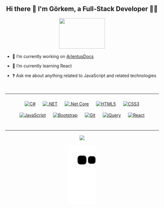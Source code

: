 
## <div align="center">Hi there 👋 I'm Görkem, a Full-Stack Developer 👨‍💻
  
<div align="center">
<a href="https://linkedin.com/in/gorkemakcay"><img src="https://cdn.cdnlogo.com/logos/l/37/linkedin.svg" width="150px" height="100px"></a>
</div>  
  
- 🔭 I’m currently working on [ArlentusDocs](https://github.com/gorkemakcay/ArlentusDocs)
  

- 🌱 I’m currently learning React
  

- ❓ Ask me about anything related to JavaScript and related technologies
  

<br/>  
<hr />

<div align="center">  
<a href="https://docs.microsoft.com/en-us/dotnet/csharp/" target="_blank"><img style="margin: 10px" src="https://profilinator.rishav.dev/skills-assets/csharp-original.svg" alt="C#" height="50" /></a>  
<a href="https://dotnet.microsoft.com/download/dotnet-framework" target="_blank"><img style="margin: 10px" src="https://profilinator.rishav.dev/skills-assets/dot-net-original-wordmark.svg" alt=".NET" height="50" /></a>  
<a href="https://dotnet.microsoft.com/download" target="_blank"><img style="margin: 10px" src="https://profilinator.rishav.dev/skills-assets/dotnetcore.png" alt=".Net Core" height="50" /></a>  
<a href="https://en.wikipedia.org/wiki/HTML5" target="_blank"><img style="margin: 10px" src="https://profilinator.rishav.dev/skills-assets/html5-original-wordmark.svg" alt="HTML5" height="50" /></a>  
<a href="https://www.w3schools.com/css/" target="_blank"><img style="margin: 10px" src="https://profilinator.rishav.dev/skills-assets/css3-original-wordmark.svg" alt="CSS3" height="50" /></a>  
<a href="https://www.javascript.com/" target="_blank"><img style="margin: 10px" src="https://profilinator.rishav.dev/skills-assets/javascript-original.svg" alt="JavaScript" height="50" /></a>  
<a href="https://getbootstrap.com/docs/3.4/javascript/" target="_blank"><img style="margin: 10px" src="https://profilinator.rishav.dev/skills-assets/bootstrap-plain.svg" alt="Bootstrap" height="50" /></a>  
<a href="https://github.com/" target="_blank"><img style="margin: 10px" src="https://profilinator.rishav.dev/skills-assets/git-scm-icon.svg" alt="Git" height="50" /></a>  
<a href="https://jquery.com/" target="_blank"><img style="margin: 10px" src="https://profilinator.rishav.dev/skills-assets/jquery.png" alt="jQuery" height="50" /></a>  
<a href="https://reactjs.org/" target="_blank"><img style="margin: 10px" src="https://profilinator.rishav.dev/skills-assets/react-original-wordmark.svg" alt="React" height="50" /></a>  
</div>


<br/>  
<hr />

<div align="center"><img src="https://github-readme-stats.vercel.app/api/top-langs/?username=gorkemakcay&hide_border=true&layout=compact&theme=merko" align="center" /></div>  

<br/>
  
<div align="center">
  <a href="https://linkedin.com/in/gorkemakcay"><img src="https://github.com/gorkemakcay/gorkemakcay/blob/output/github-contribution-grid-snake.svg"></a>
</div>  
